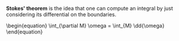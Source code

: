 **Stokes' theorem** is the idea that one can compute an integral by just considering its differential on the boundaries.

\begin{equation}
\int_{\partial M} \omega = \int_{M} \dd{\omega}
\end{equation}